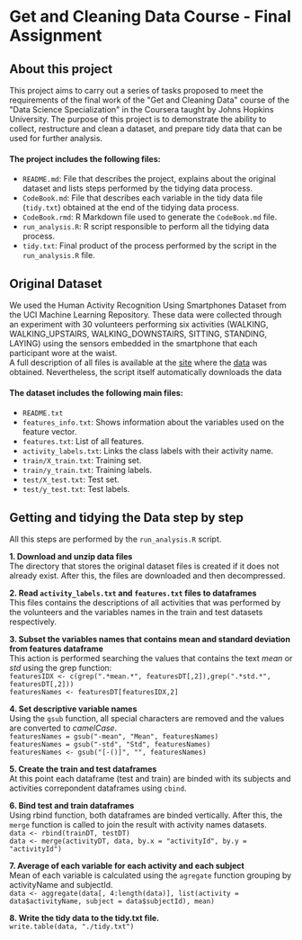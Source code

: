 Get and Cleaning Data Course - Final Assignment
============================================

## About this project
This project aims to carry out a series of tasks proposed to meet the requirements of the final work of the "Get and Cleaning Data" course of the "Data Science Specialization" in the Coursera taught by Johns Hopkins University. The purpose of this project is to demonstrate the ability to collect, restructure and clean a dataset, and prepare tidy data that can be used for further analysis.

#### The project includes the following files:
- `README.md`: File that describes the project, explains about the original dataset and lists steps performed by the tidying data process.
- `CodeBook.md`: File that describes each variable in the tidy data file (`tidy.txt`) obtained at the end of the tidying data process.
- `CodeBook.rmd`: R Markdown file used to generate the `CodeBook.md` file.
- `run_analysis.R`: R script responsible to perform all the tidying data process.
- `tidy.txt`: Final product of the process performed by the script in the `run_analysis.R` file.

## Original Dataset
We used the Human Activity Recognition Using Smartphones Dataset from the UCI Machine Learning Repository. These data were collected through an experiment with 30 volunteers performing six activities (WALKING, WALKING_UPSTAIRS, WALKING_DOWNSTAIRS, SITTING, STANDING, LAYING) using the sensors embedded in the smartphone that each participant wore at the waist.  
A full description of all files is available at the [site](http://archive.ics.uci.edu/ml/datasets/Human+Activity+Recognition+Using+Smartphones) where the [data](https://d396qusza40orc.cloudfront.net/getdata%2Fprojectfiles%2FUCI%20HAR%20Dataset.zip) was obtained. Nevertheless, the script itself automatically downloads the data

#### The dataset includes the following main files:
- `README.txt`
- `features_info.txt`: Shows information about the variables used on the feature vector.
- `features.txt`: List of all features.
- `activity_labels.txt`: Links the class labels with their activity name.
- `train/X_train.txt`: Training set.
- `train/y_train.txt`: Training labels.
- `test/X_test.txt`: Test set.
- `test/y_test.txt`: Test labels.

## Getting and tidying the Data step by step

All this steps are performed by the `run_analysis.R` script.

**1. Download and unzip data files**  
The directory that stores the original dataset files is created if it does not already exist. After this, the files are downloaded and then decompressed.


**2. Read `activity_labels.txt` and `features.txt` files to dataframes**  
This files contains the descriptions of all activities that was performed by the volunteers and the variables names in the train and test datasets respectively.

**3. Subset the variables names that contains mean and standard deviation from features dataframe**  
This action is performed searching the values that contains the text *mean* or *std* using the grep function:  
`featuresIDX <- c(grep(".*mean.*", featuresDT[,2]),grep(".*std.*", featuresDT[,2]))`  
`featuresNames <- featuresDT[featuresIDX,2]`

**4. Set descriptive variable names**  
Using the `gsub` function, all special characters are removed and the values are converted to *camelCase*.  
`featuresNames = gsub("-mean", "Mean", featuresNames)`  
`featuresNames = gsub("-std", "Std", featuresNames)`  
`featuresNames <- gsub("[-()]", "", featuresNames)`

**5. Create the train and test dataframes**  
At this point each dataframe (test and train) are binded with its subjects and activities correpondent dataframes using `cbind`.

**6. Bind test and train dataframes**  
Using rbind function, both dataframes are binded vertically. After this, the `merge` function is called to join the result with activity names datasets.  
`data <- rbind(trainDT, testDT)`  
`data <- merge(activityDT, data, by.x = "activityId", by.y = "activityId")`

**7. Average of each variable for each activity and each subject**  
Mean of each variable is calculated using the `agregate` function grouping by activityName and subjectId.  
`data <- aggregate(data[, 4:length(data)], list(activity = data$activityName, subject = data$subjectId), mean)`

**8. Write the tidy data to the tidy.txt file.**  
`write.table(data, "./tidy.txt")`


